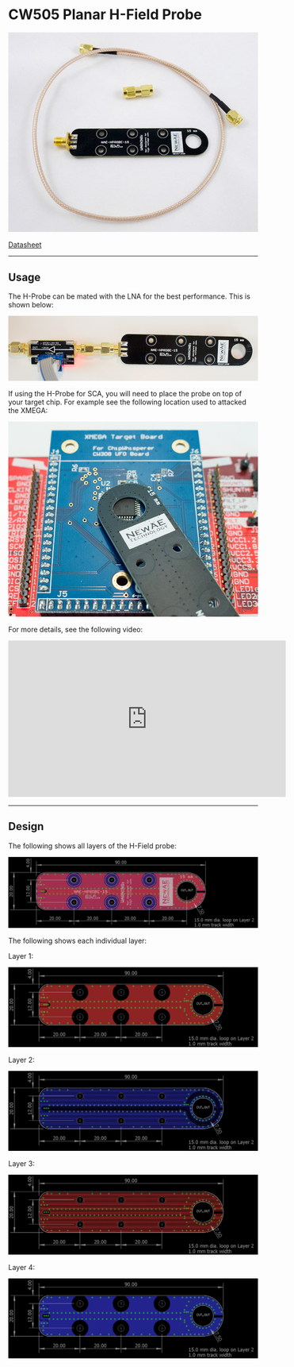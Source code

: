 # CW505 Planar H-Field Probe

![CW505.jpg](Images/CW505.jpg "CW505.jpg")

[Datasheet](http://media.newae.com/datasheets/NAE-HPROBE-15_datasheet.pdf)

---

## Usage

The H-Probe can be mated with the LNA for the best performance. This is
shown below:

![hprobe\_lna.jpg](Images/Hprobe_lna.jpg "hprobe_lna.jpg")

If using the H-Probe for SCA, you will need to place the probe on top of
your target chip. For example see the following location used to
attacked the XMEGA:

![hprobe\_xmega.jpg](Images/Hprobe_xmega.jpg "hprobe_xmega.jpg")

For more details, see the following video:

<iframe width="560" height="315" src="https://www.youtube.com/embed/zmGKZw_txJc" title="YouTube video player" frameborder="0" allow="accelerometer; autoplay; clipboard-write; encrypted-media; gyroscope; picture-in-picture; web-share" allowfullscreen></iframe>

---

## Design

The following shows all layers of the H-Field probe:

![layers\_all.png](Images/Layers_all.png "layers_all.png")

The following shows each individual layer:

Layer 1:

![layer1.png](Images/Layer1.png "layer1.png")

Layer 2:

![layer2.png](Images/Layer2.png "layer2.png")

Layer 3:

![layer3.png](Images/Layer3.png "layer3.png")

Layer 4:

![layer4.png](Images/Layer4.png "layer4.png")
